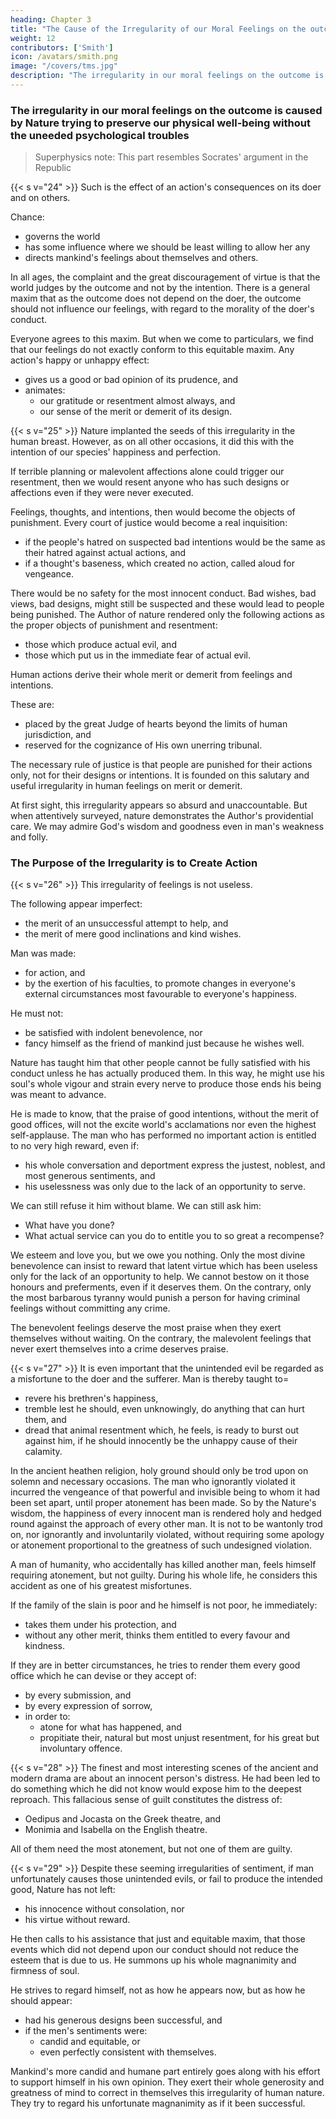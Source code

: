 ```yaml
---
heading: Chapter 3
title: "The Cause of the Irregularity of our Moral Feelings on the outcome of actions"
weight: 12
contributors: ['Smith']
icon: /avatars/smith.png
image: "/covers/tms.jpg"
description: "The irregularity in our moral feelings on the outcome is caused by Nature trying to preserve our physical well-being without the uneeded psychological troubles"
---
```




### The irregularity in our moral feelings on the outcome is caused by Nature trying to preserve our physical well-being without the uneeded psychological troubles

> Superphysics note: This part resembles Socrates' argument in the Republic

{{< s v="24" >}} Such is the effect of an action's consequences on its doer and on others. 

Chance:
- governs the world
- has some influence where we should be least willing to allow her any
- directs mankind's feelings about themselves and others.

In all ages, the complaint and the great discouragement of virtue is that the world judges by the outcome and not by the intention. There is a general maxim that as the outcome does not depend on the doer, the outcome should not influence our feelings, with regard to the morality of the doer's conduct. 

Everyone agrees to this maxim. But when we come to particulars, we find that our feelings do not exactly conform to this equitable maxim. Any action's happy or unhappy effect:
- gives us a good or bad opinion of its prudence, and
- animates:
  - our gratitude or resentment almost always, and
  - our sense of the merit or demerit of its design.


{{< s v="25" >}} Nature implanted the seeds of this irregularity in the human breast. However, as on all other occasions, it did this with the intention of our species' happiness and perfection. 

If terrible planning or malevolent affections alone could trigger our resentment, then we would resent anyone who has such designs or affections even if they were never executed. 

Feelings, thoughts, and intentions, then would become the objects of punishment. Every court of justice would become a real inquisition:
- if the people's hatred on suspected bad intentions would be the same as their hatred against actual actions, and
- if a thought's baseness, which created no action, called aloud for vengeance.

There would be no safety for the most innocent conduct. Bad wishes, bad views, bad designs, might still be suspected and these would lead to people being punished. The Author of nature rendered only the following actions as the proper objects of punishment and resentment:
- those which produce actual evil, and
- those which put us in the immediate fear of actual evil.
<!--  and resentment= 
- while these excited the same indignation with bad conduct, and
- while bad intentions were as much resented as bad actions. -->

Human actions derive their whole merit or demerit from feelings and intentions. 

These are:
- placed by the great Judge of hearts beyond the limits of human jurisdiction, and
- reserved for the cognizance of His own unerring tribunal.
<!-- ,
- designs,
- affections -->

The necessary rule of justice is that people are punished for their actions only, not for their designs or intentions. It is founded on this salutary and useful irregularity in human feelings on merit or demerit. 

At first sight, this irregularity appears so absurd and unaccountable. But when attentively surveyed, nature demonstrates the Author's providential care. We may admire God's wisdom and goodness even in man's weakness and folly.
 


### The Purpose of the Irregularity is to Create Action

{{< s v="26" >}} This irregularity of feelings is not useless. 

The following appear imperfect:
- the merit of an unsuccessful attempt to help, and
- the merit of mere good inclinations and kind wishes.

Man was made:
- for action, and
- by the exertion of his faculties, to promote changes in everyone's external circumstances most favourable to everyone's happiness.

He must not:
- be satisfied with indolent benevolence, nor
- fancy himself as the friend of mankind just because he wishes well.

Nature has taught him that other people cannot be fully satisfied with his conduct unless he has actually produced them. In this way, he might use his soul's whole vigour and strain every nerve to produce those ends his being was meant to advance. 

He is made to know, that the praise of good intentions, without the merit of good offices, will not the excite world's acclamations nor even the highest self-applause. The man who has performed no important action is entitled to no very high reward, even if:
- his whole conversation and deportment express the justest, noblest, and most generous sentiments, and
- his uselessness was only due to the lack of an opportunity to serve.

We can still refuse it him without blame. We can still ask him:
- What have you done?
- What actual service can you do to entitle you to so great a recompense?

We esteem and love you, but we owe you nothing. Only the most divine benevolence can insist to reward that latent virtue which has been useless only for the lack of an opportunity to help. We cannot bestow on it those honours and preferments, even if it deserves them. On the contrary, only the most barbarous tyranny would punish a person for having criminal feelings without committing any crime. 

The benevolent feelings deserve the most praise when they exert themselves without waiting. On the contrary, the malevolent feelings that never exert themselves into a crime deserves praise. 
<!-- cannot be too slow or deliberate. do not wait until it becomes almost a crime for them not to exert themselves. -->
 

{{< s v="27" >}} It is even important that the unintended evil be regarded as a misfortune to the doer and the sufferer. Man is thereby taught to= 
- revere his brethren's happiness,
- tremble lest he should, even unknowingly, do anything that can hurt them, and
- dread that animal resentment which, he feels, is ready to burst out against him, if he should innocently be the unhappy cause of their calamity.

In the ancient heathen religion, holy ground should only be trod upon on solemn and necessary occasions. The man who ignorantly violated it incurred the vengeance of that powerful and invisible being to whom it had been set apart, until proper atonement has been made. So by the Nature's wisdom, the happiness of every innocent man is rendered holy and hedged round against the approach of every other man. It is not to be wantonly trod on, nor ignorantly and involuntarily violated, without requiring some apology or atonement proportional to the greatness of such undesigned violation.

A man of humanity, who accidentally has killed another man, feels himself requiring atonement, but not guilty.
During his whole life, he considers this accident as one of his greatest misfortunes.

If the family of the slain is poor and he himself is not poor, he immediately: 
- takes them under his protection, and
- without any other merit, thinks them entitled to every favour and kindness.

If they are in better circumstances, he tries to render them every good office which he can devise or they accept of:
- by every submission, and
- by every expression of sorrow,
- in order to:
  - atone for what has happened, and
  - propitiate their, natural but most unjust resentment, for his great but involuntary offence.


{{< s v="28" >}} The finest and most interesting scenes of the ancient and modern drama are about an innocent person's distress. He had been led to do something which he did not know would expose him to the deepest reproach. This fallacious sense of guilt constitutes the distress of:
- Oedipus and Jocasta on the Greek theatre, and
- Monimia and Isabella on the English theatre.

All of them need the most atonement, but not one of them are guilty.


{{< s v="29" >}} Despite these seeming irregularities of sentiment, if man unfortunately causes those unintended evils, or fail to produce the intended good, Nature has not left: 
- his innocence without consolation, nor
- his virtue without reward.

He then calls to his assistance that just and equitable maxim, that those events which did not depend upon our conduct should not reduce the esteem that is due to us. He summons up his whole magnanimity and firmness of soul.

He strives to regard himself, not as how he appears now, but as how he should appear: 
- had his generous designs been successful, and
- if the men's sentiments were:
  - candid and equitable, or
  - even perfectly consistent with themselves.

Mankind's more candid and humane part entirely goes along with his effort to support himself in his own opinion. They exert their whole generosity and greatness of mind to correct in themselves this irregularity of human nature. They try to regard his unfortunate magnanimity as if it been successful.
 

